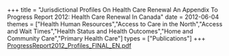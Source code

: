 +++
title = "Jurisdictional Profiles On Health Care Renewal An Appendix To Progress Report 2012: Health Care Renewal In Canada"
date = 2012-06-04
themes = ["Health Human Resources","Access to Care in the North","Access and Wait Times","Health Status and Health Outcomes","Home and Community Care","Primary Health Care"]
types = ["Publications"]
+++
[ProgressReport2012_Profiles_FINAL_EN.pdf](/files/ProgressReport2012_Profiles_FINAL_EN.pdf)
